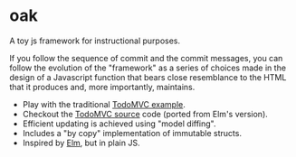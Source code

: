 # oak

A toy js framework for instructional purposes.

If you follow the sequence of commit and the commit messages, you can
follow the evolution of the "framework" as a series of choices made
in the design of a Javascript function that bears close resemblance
to the HTML that it produces and, more importantly, maintains.

- Play with the traditional [TodoMVC example].
- Checkout the [TodoMVC source] code (ported from Elm's version).
- Efficient updating is achieved using "model diffing".
- Includes a "by copy" implementation of immutable structs.
- Inspired by [Elm], but in plain JS.

[TodoMVC example]: https://cdn.rawgit.com/srikumarks/oak/65e4d0c4/examples/todo/main.html
[TodoMVC source]: https://github.com/srikumarks/oak/blob/master/examples/todo/todo.js
[Elm]: https://elm-lang.org
